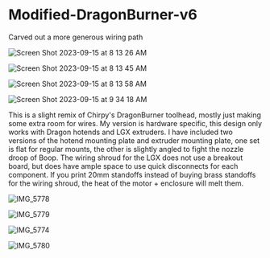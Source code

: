 # Modified-DragonBurner-v6
Carved out a more generous wiring path

![Screen Shot 2023-09-15 at 8 13 26 AM](https://github.com/armatus/Modified-DragonBurner-v6/assets/71520237/79846553-b017-4097-9d08-44fc41f7a43b)

![Screen Shot 2023-09-15 at 8 13 45 AM](https://github.com/armatus/Modified-DragonBurner-v6/assets/71520237/b22e6132-f724-4b94-81f6-def5e4c2130a)

![Screen Shot 2023-09-15 at 8 13 58 AM](https://github.com/armatus/Modified-DragonBurner-v6/assets/71520237/de71f37e-fd84-4046-93fd-4b0184791951)

![Screen Shot 2023-09-15 at 9 34 18 AM](https://github.com/armatus/Modified-DragonBurner-v6/assets/71520237/1da2d8eb-5f58-4f7b-8a5e-0d56ed3d62dc)

This is a slight remix of Chirpy's DragonBurner toolhead, mostly just making some extra room for wires.  My version is hardware specific, this design only works with Dragon hotends and LGX extruders.  I have included two versions of the hotend mounting plate and extruder mounting plate, one set is flat for regular mounts, the other is slightly angled to fight the nozzle droop of Boop.  The wiring shroud for the LGX does not use a breakout board, but does have ample space to use quick disconnects for each component.  If you print 20mm standoffs instead of buying brass standoffs for the wiring shroud, the heat of the motor + enclosure will melt them.

![IMG_5778](https://github.com/armatus/Modified-DragonBurner-v6/assets/71520237/14b84275-f8e8-4b11-b7bb-7b0651452336)

![IMG_5779](https://github.com/armatus/Modified-DragonBurner-v6/assets/71520237/bdcfe5d2-c3bf-439d-a33f-bed15b80604c)

![IMG_5774](https://github.com/armatus/Modified-DragonBurner-v6/assets/71520237/e294960f-fa97-4cc4-8048-dad8bce0690d)

![IMG_5780](https://github.com/armatus/Modified-DragonBurner-v6/assets/71520237/7ea4f1ec-7a97-4be9-9b86-3d867176943d)
